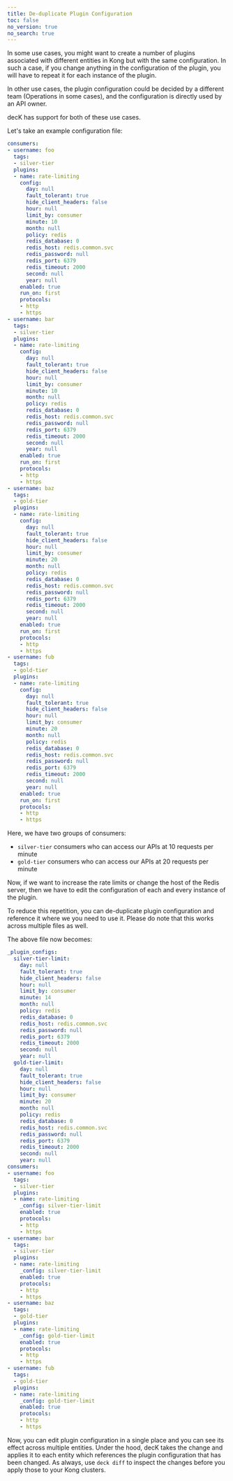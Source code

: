 ```yaml
---
title: De-duplicate Plugin Configuration
toc: false
no_version: true
no_search: true
---
```


In some use cases, you might want to create a number of plugins associated with
different entities in Kong but with the same configuration. In such a case,
if you change anything in the configuration of the plugin, you will have to
repeat it for each instance of the plugin.

In other use cases, the plugin configuration could be decided by a different
team (Operations in some cases), and the configuration is directly used by
an API owner.

decK has support for both of these use cases.

Let's take an example configuration file:

```yaml
consumers:
- username: foo
  tags:
  - silver-tier
  plugins:
  - name: rate-limiting
    config:
      day: null
      fault_tolerant: true
      hide_client_headers: false
      hour: null
      limit_by: consumer
      minute: 10
      month: null
      policy: redis
      redis_database: 0
      redis_host: redis.common.svc
      redis_password: null
      redis_port: 6379
      redis_timeout: 2000
      second: null
      year: null
    enabled: true
    run_on: first
    protocols:
    - http
    - https
- username: bar
  tags:
  - silver-tier
  plugins:
  - name: rate-limiting
    config:
      day: null
      fault_tolerant: true
      hide_client_headers: false
      hour: null
      limit_by: consumer
      minute: 10
      month: null
      policy: redis
      redis_database: 0
      redis_host: redis.common.svc
      redis_password: null
      redis_port: 6379
      redis_timeout: 2000
      second: null
      year: null
    enabled: true
    run_on: first
    protocols:
    - http
    - https
- username: baz
  tags:
  - gold-tier
  plugins:
  - name: rate-limiting
    config:
      day: null
      fault_tolerant: true
      hide_client_headers: false
      hour: null
      limit_by: consumer
      minute: 20
      month: null
      policy: redis
      redis_database: 0
      redis_host: redis.common.svc
      redis_password: null
      redis_port: 6379
      redis_timeout: 2000
      second: null
      year: null
    enabled: true
    run_on: first
    protocols:
    - http
    - https
- username: fub
  tags:
  - gold-tier
  plugins:
  - name: rate-limiting
    config:
      day: null
      fault_tolerant: true
      hide_client_headers: false
      hour: null
      limit_by: consumer
      minute: 20
      month: null
      policy: redis
      redis_database: 0
      redis_host: redis.common.svc
      redis_password: null
      redis_port: 6379
      redis_timeout: 2000
      second: null
      year: null
    enabled: true
    run_on: first
    protocols:
    - http
    - https
```

Here, we have two groups of consumers:
- `silver-tier` consumers who can access our APIs at 10 requests per minute
- `gold-tier` consumers who can access our APIs at 20 requests per minute

Now, if we want to increase the rate limits or change the host of the Redis
server, then we have to edit the configuration of each and every instance of
the plugin.

To reduce this repetition, you can de-duplicate plugin configuration and
reference it where we you need to use it.
Please do note that this works across multiple files as well.

The above file now becomes:

```yaml
_plugin_configs:
  silver-tier-limit:
    day: null
    fault_tolerant: true
    hide_client_headers: false
    hour: null
    limit_by: consumer
    minute: 14
    month: null
    policy: redis
    redis_database: 0
    redis_host: redis.common.svc
    redis_password: null
    redis_port: 6379
    redis_timeout: 2000
    second: null
    year: null
  gold-tier-limit:
    day: null
    fault_tolerant: true
    hide_client_headers: false
    hour: null
    limit_by: consumer
    minute: 20
    month: null
    policy: redis
    redis_database: 0
    redis_host: redis.common.svc
    redis_password: null
    redis_port: 6379
    redis_timeout: 2000
    second: null
    year: null
consumers:
- username: foo
  tags:
  - silver-tier
  plugins:
  - name: rate-limiting
    _config: silver-tier-limit
    enabled: true
    protocols:
    - http
    - https
- username: bar
  tags:
  - silver-tier
  plugins:
  - name: rate-limiting
    _config: silver-tier-limit
    enabled: true
    protocols:
    - http
    - https
- username: baz
  tags:
  - gold-tier
  plugins:
  - name: rate-limiting
    _config: gold-tier-limit
    enabled: true
    protocols:
    - http
    - https
- username: fub
  tags:
  - gold-tier
  plugins:
  - name: rate-limiting
    _config: gold-tier-limit
    enabled: true
    protocols:
    - http
    - https
```

Now, you can edit plugin configuration in a single place and you can see its
effect across multiple entities. Under the hood, decK takes the change and
applies it to each entity which references the plugin configuration that has
been changed. As always, use `deck diff` to inspect the changes before you
apply those to your Kong clusters.

